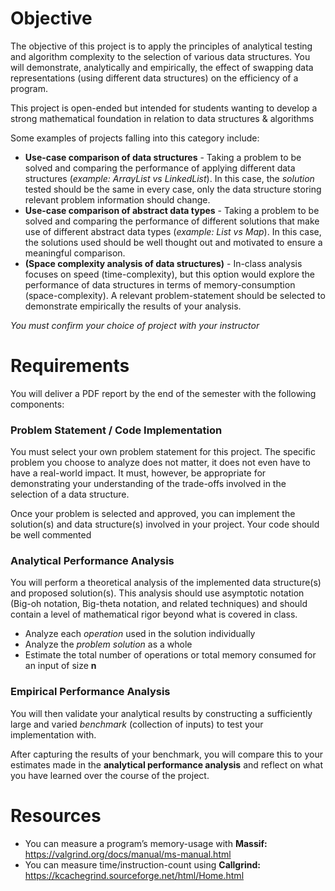 
# Objective

The objective of this project is to apply the principles of analytical testing and algorithm complexity to the selection of various data structures. You will demonstrate, analytically and empirically, the effect of swapping data representations (using different data structures) on the efficiency of a program. 

This project is open-ended but intended for students wanting to develop a strong mathematical foundation in relation to data structures & algorithms

Some examples of projects falling into this category include:
* **Use-case comparison of data structures** - Taking a problem to be solved and comparing the performance of applying different data structures (_example: ArrayList vs LinkedList_). In this case, the _solution_ tested should be the same in every case, only the data structure storing relevant problem information should change.
* **Use-case comparison of abstract data types** - Taking a problem to be solved and comparing the performance of different solutions that make use of different abstract data types (_example: List vs Map_). In this case, the solutions used should be well thought out and motivated to ensure a meaningful comparison.
* **(Space complexity analysis of data structures)** - In-class analysis focuses on speed (time-complexity), but this option would explore the performance of data structures in terms of memory-consumption (space-complexity). A relevant problem-statement should be selected to demonstrate empirically the results of your analysis.

_You must confirm your choice of project with your instructor_

# Requirements

You will deliver a PDF report by the end of the semester with the following components:

### Problem Statement / Code Implementation

You must select your own problem statement for this project. The specific problem you choose to analyze does not matter, it does not even have to have a real-world impact. It must, however, be appropriate for demonstrating your understanding of the trade-offs involved in the selection of a data structure.

Once your problem is selected and approved, you can implement the solution(s) and data structure(s) involved in your project. Your code should be well commented

### Analytical Performance Analysis

You will perform a theoretical analysis of the implemented data structure(s) and proposed solution(s). This analysis should use asymptotic notation (Big-oh notation, Big-theta notation, and related techniques) and should contain a level of mathematical rigor beyond what is covered in class.

* Analyze each _operation_ used in the solution individually
* Analyze the _problem solution_ as a whole
* Estimate the total number of operations or total memory consumed for an input of size **n**

### Empirical Performance Analysis

You will then validate your analytical results by constructing a sufficiently large and varied _benchmark_ (collection of inputs) to test your implementation with. 

After capturing the results of your benchmark, you will compare this to your estimates made in the **analytical performance analysis** and reflect on what you have learned over the course of the project.

# Resources

* You can measure a program’s memory-usage with **Massif:** https://valgrind.org/docs/manual/ms-manual.html
* You can measure time/instruction-count using **Callgrind:** https://kcachegrind.sourceforge.net/html/Home.html
